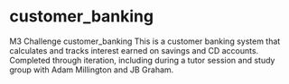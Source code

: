# customer_banking
M3 Challenge customer_banking
This is a customer banking system that calculates and tracks interest earned on savings and CD accounts. Completed through iteration, including during a tutor session and study group with Adam Millington and JB Graham. 
